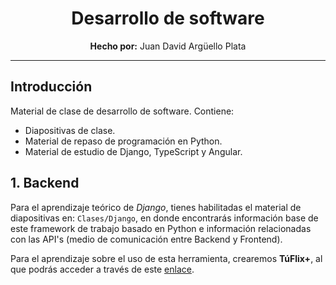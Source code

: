 <div align="center">
	<h1><strong>Desarrollo de software</strong></h1>
	<strong>Hecho por:</strong> Juan David Argüello Plata
</div>

---

## Introducción

Material de clase de desarrollo de software. Contiene:

* Diapositivas de clase.
* Material de repaso de programación en Python.
* Material de estudio de Django, TypeScript y Angular.

## 1. Backend

Para el aprendizaje teórico de _Django_, tienes habilitadas el material de diapositivas en: `Clases/Django`, en donde encontrarás información base de este framework de trabajo basado en Python e información relacionadas con las API's (medio de comunicación entre Backend y Frontend).

Para el aprendizaje sobre el uso de esta herramienta, crearemos __TúFlix+__, al que podrás acceder a través de este [enlace](https://github.com/jdarguello/TuFlixPlusOSE).